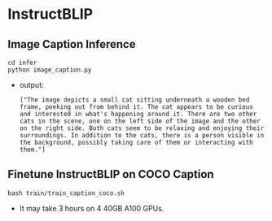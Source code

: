 # InstructBLIP

## Image Caption Inference

```shell
cd infer
python image_caption.py
```

- output:

    ```shell
    ["The image depicts a small cat sitting underneath a wooden bed frame, peeking out from behind it. The cat appears to be curious and interested in what's happening around it. There are two other cats in the scene, one on the left side of the image and the other on the right side. Both cats seem to be relaxing and enjoying their surroundings. In addition to the cats, there is a person visible in the background, possibly taking care of them or interacting with them."]
    ```

## Finetune InstructBLIP on COCO Caption

```shell
bash train/train_caption_coco.sh
```

- It may take 3 hours on 4 40GB A100 GPUs.